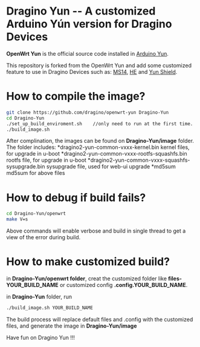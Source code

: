 Dragino Yun -- A customized Arduino Yún version for Dragino Devices
===============
**OpenWrt Yun** is the official source code installed in [Arduino Yun](arduino.cc/en/Main/ArduinoBoardYun).

This repository is forked from the OpenWrt Yun and add some customized feature to use in Dragino Devices such as:
[MS14](http://www.dragino.com/products/mother-board.html), [HE](http://www.dragino.com/products/linux-module/item/87-he.html) and [Yun Shield](http://www.dragino.com/products/yunshield.html).


How to compile the image?
===============
``` bash
git clone https://github.com/dragino/openwrt-yun Dragino-Yun
cd Dragino-Yun
./set_up_build_enviroment.sh    //only need to run at the first time. 
./build_image.sh
```
After complination, the images can be found on **Dragino-Yun/image** folder. The folder includes:
*dragino2-yun-common-vxxx-kernel.bin  kernel files, for upgrade in u-boot
*dragino2-yun-common-vxxx-rootfs-squashfs.bin    rootfs file, for upgrade in u-boot
*dragino2-yun-common-vxxx-squashfs-sysupgrade.bin   sysupgrade file, used for web-ui upgrade
*md5sum  md5sum for above files


How to debug if build fails?
===============
``` bash
cd Dragino-Yun/openwrt
make V=s
```
Above commands will enable verbose and build in single thread to get a view of the error during build. 


How to make customized build?
===============
in **Dragino-Yun/openwrt folder**, creat the customized folder like **files-YOUR_BUILD_NAME** or customized config **.config.YOUR_BUILD_NAME**.

in **Dragino-Yun** folder, run 
``` bash
./build_image.sh YOUR_BUILD_NAME
``` 

The build process will replace default files and .config with the customized files, and generate the image in **Dragino-Yun/image**

Have fun on Dragino Yun !!!
